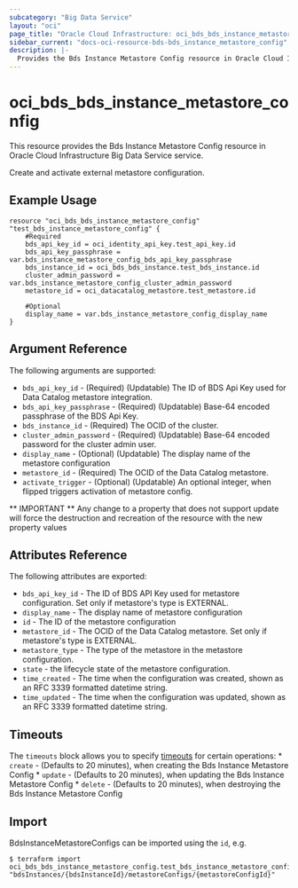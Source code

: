 ```yaml
---
subcategory: "Big Data Service"
layout: "oci"
page_title: "Oracle Cloud Infrastructure: oci_bds_bds_instance_metastore_config"
sidebar_current: "docs-oci-resource-bds-bds_instance_metastore_config"
description: |-
  Provides the Bds Instance Metastore Config resource in Oracle Cloud Infrastructure Big Data Service service
---
```


# oci_bds_bds_instance_metastore_config
This resource provides the Bds Instance Metastore Config resource in Oracle Cloud Infrastructure Big Data Service service.

Create and activate external metastore configuration.


## Example Usage

```hcl
resource "oci_bds_bds_instance_metastore_config" "test_bds_instance_metastore_config" {
	#Required
	bds_api_key_id = oci_identity_api_key.test_api_key.id
	bds_api_key_passphrase = var.bds_instance_metastore_config_bds_api_key_passphrase
	bds_instance_id = oci_bds_bds_instance.test_bds_instance.id
	cluster_admin_password = var.bds_instance_metastore_config_cluster_admin_password
	metastore_id = oci_datacatalog_metastore.test_metastore.id

	#Optional
	display_name = var.bds_instance_metastore_config_display_name
}
```

## Argument Reference

The following arguments are supported:

* `bds_api_key_id` - (Required) (Updatable) The ID of BDS Api Key used for Data Catalog metastore integration.
* `bds_api_key_passphrase` - (Required) (Updatable) Base-64 encoded passphrase of the BDS Api Key.
* `bds_instance_id` - (Required) The OCID of the cluster.
* `cluster_admin_password` - (Required) (Updatable) Base-64 encoded password for the cluster admin user.
* `display_name` - (Optional) (Updatable) The display name of the metastore configuration
* `metastore_id` - (Required) The OCID of the Data Catalog metastore.
* `activate_trigger` - (Optional) (Updatable) An optional integer, when flipped triggers activation of metastore config.


** IMPORTANT **
Any change to a property that does not support update will force the destruction and recreation of the resource with the new property values

## Attributes Reference

The following attributes are exported:

* `bds_api_key_id` - The ID of BDS API Key used for metastore configuration. Set only if metastore's type is EXTERNAL.
* `display_name` - The display name of metastore configuration
* `id` - The ID of the metastore configuration
* `metastore_id` - The OCID of the Data Catalog metastore. Set only if metastore's type is EXTERNAL.
* `metastore_type` - The type of the metastore in the metastore configuration.
* `state` - the lifecycle state of the metastore configuration.
* `time_created` - The time when the configuration was created, shown as an RFC 3339 formatted datetime string.
* `time_updated` - The time when the configuration was updated, shown as an RFC 3339 formatted datetime string.

## Timeouts

The `timeouts` block allows you to specify [timeouts](https://registry.terraform.io/providers/oracle/oci/latest/docs/guides/changing_timeouts) for certain operations:
	* `create` - (Defaults to 20 minutes), when creating the Bds Instance Metastore Config
	* `update` - (Defaults to 20 minutes), when updating the Bds Instance Metastore Config
	* `delete` - (Defaults to 20 minutes), when destroying the Bds Instance Metastore Config


## Import

BdsInstanceMetastoreConfigs can be imported using the `id`, e.g.

```
$ terraform import oci_bds_bds_instance_metastore_config.test_bds_instance_metastore_config "bdsInstances/{bdsInstanceId}/metastoreConfigs/{metastoreConfigId}" 
```

